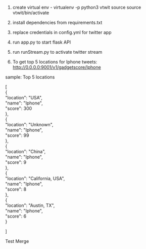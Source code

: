 1. create virtual env - virtualenv -p python3 vtwit
   source source vtwit/bin/activate

2. install dependencies from requirements.txt
3. replace credentials in config.yml for twitter app
4. run app.py to start flask API
5. run runStream.py to activate twitter stream
6. To get top 5 locations for Iphone tweets:
http://0.0.0.0:9001/v1/gadgetscore/Iphone

sample: Top 5 locations

[  
    {  
        "location": "USA",  
        "name": "Iphone",  
        "score": 300  
    },  
    {  
        "location": "Unknown",  
        "name": "Iphone",  
        "score": 99  
    },  
    {  
        "location": "China",  
        "name": "Iphone",  
        "score": 9  
    },  
    {  
        "location": "California, USA",  
        "name": "Iphone",  
        "score": 8  
    },  
    {  
        "location": "Austin, TX",  
        "name": "Iphone",  
        "score": 6  
    }  

]  


Test Merge 
